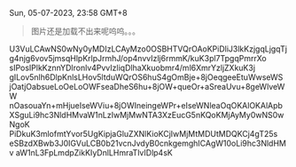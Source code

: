 Sun, 05-07-2023, 23:58 GMT+8

> 图片还是加载不出来呢呜呜。。。

U3VuLCAwNS0wNy0yMDIzLCAyMzo0OSBHTVQrOAoKPiDliJ3lkKzjgqLjgqTj
g4njg6vov5jmsqHlpKrlpJrmhJ/op4nvvIzlj6rmmK/kuK3pl7TpgqPmrrXo
sIPosIPlkKznnYDlronlv4PvvIzliqDlhaXkuobmr4/ml6XmrYzljZXkuK3j
gILov5nlh6DlpKnlsLHov5ltduWQrOS6huS4gOmBje+8jOeqgeeEtuWwseWS
jOatjOabsueLoOeLoOWFseaDheS6hu+8jOW+queOr+aSreaUvu+8geWlveWW
nOasouaYn+mHjueIseWViu+8jOWIneingeWPr+eIseWNleaOqOKAlOKAlApb
XSguLi9hc3NldHMvaW1nLzIwMjMwNTA3XzEucG5nKQoKMjAyMy0wNS0wNgoK
PiDkuK3mlofmtYvor5UgKipjaGluZXNlKioKCjIwMjMtMDUtMDQKCj4gT25s
eSBzdXBwb3J0IGVuLCB0b21vcnJvdyB0cnkgemghICAgW10oLi9hc3NldHMv
aW1nL3FpLmdpZikKIyDnlLHmraTlvIDlp4sK
